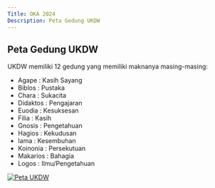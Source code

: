 ```yaml
---
Title: OKA 2024
Description: Peta Gedung UKDW
---
```


## Peta Gedung UKDW

UKDW memiliki 12 gedung yang memiliki maknanya masing-masing:
* Agape : Kasih Sayang 
* Biblos : Pustaka
* Chara : Sukacita
* Didaktos : Pengajaran
* Euodia : Kesuksesan
* Filia : Kasih
* Gnosis : Pengetahuan
* Hagios : Kekudusan
* Iama : Kesembuhan
* Koinonia : Persekutuan
* Makarios : Bahagia
* Logos : Ilmu/Pengetahuan

[![Peta UKDW](%base_url%/assets/images/peta.jpg)](%base_url%/assets/images/peta.jpg)
